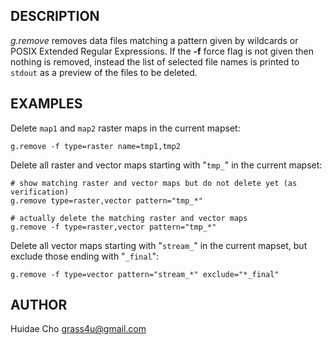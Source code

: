## DESCRIPTION

*g.remove* removes data files matching a pattern given by wildcards or
POSIX Extended Regular Expressions. If the **-f** force flag is not
given then nothing is removed, instead the list of selected file names
is printed to `stdout` as a preview of the files to be deleted.

## EXAMPLES

Delete `map1` and `map2` raster maps in the current mapset:

```shell
g.remove -f type=raster name=tmp1,tmp2
```

Delete all raster and vector maps starting with "`tmp_`" in the current
mapset:

```shell
# show matching raster and vector maps but do not delete yet (as verification)
g.remove type=raster,vector pattern="tmp_*"

# actually delete the matching raster and vector maps
g.remove -f type=raster,vector pattern="tmp_*"
```

Delete all vector maps starting with "`stream_`" in the current mapset,
but exclude those ending with "`_final`":

```shell
g.remove -f type=vector pattern="stream_*" exclude="*_final"
```

## AUTHOR

Huidae Cho
<grass4u@gmail.com>
